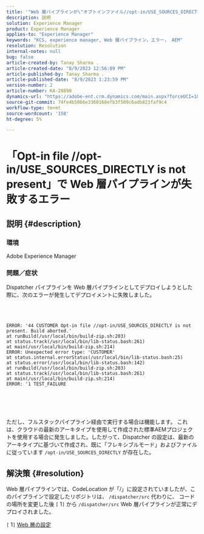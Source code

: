 ```yaml
---
title: '"Web 層パイプラインが\"オプトインファイル//opt-in/USE_SOURCES_DIRECTLY is not present\"で失敗しました。"エラー"'
description: 説明
solution: Experience Manager
product: Experience Manager
applies-to: "Experience Manager"
keywords: "KCS, experience manager, Web 層パイプライン，エラー， AEM"
resolution: Resolution
internal-notes: null
bug: false
article-created-by: Tanay Sharma .
article-created-date: "8/9/2023 12:56:09 PM"
article-published-by: Tanay Sharma .
article-published-date: "8/9/2023 1:23:59 PM"
version-number: 2
article-number: KA-20890
dynamics-url: "https://adobe-ent.crm.dynamics.com/main.aspx?forceUCI=1&pagetype=entityrecord&etn=knowledgearticle&id=21e60317-b436-ee11-bdf4-6045bd006268"
source-git-commit: 74fe4b5066e3360168efb3f509c6adb823faf9c4
workflow-type: tm+mt
source-wordcount: '158'
ht-degree: 5%

---
```


# 「Opt-in file //opt-in/USE_SOURCES_DIRECTLY is not present」で Web 層パイプラインが失敗するエラー

## 説明 {#description}


### 環境

Adobe Experience Manager



### 問題／症状

Dispatcher パイプラインを Web 層パイプラインとしてデプロイしようとした際に、次のエラーが発生してデプロイメントに失敗しました。
<br><br> <br><br>

```
ERROR: '44 CUSTOMER Opt-in file //opt-in/USE_SOURCES_DIRECTLY is not present. Build aborted.'
at runBuild(/usr/local/bin/build-zip.sh:203)
at status.track(/usr/local/bin/lib-status.bash:261)
at main(/usr/local/bin/build-zip.sh:214)
ERROR: Unexpected error type: 'CUSTOMER'
at status.internal.errorStatus(/usr/local/bin/lib-status.bash:25)
at status.error(/usr/local/bin/lib-status.bash:142)
at runBuild(/usr/local/bin/build-zip.sh:203)
at status.track(/usr/local/bin/lib-status.bash:261)
at main(/usr/local/bin/build-zip.sh:214)
ERROR: '1 TEST_FAILURE
```

<br><br> <br><br>
ただし、フルスタックパイプライン経由で実行する場合は機能します。
これは、クラウドの最新のアーキタイプを使用して作成された標準AEMプロジェクトを使用する場合に発生しました。したがって、Dispatcher の設定は、最新のアーキタイプに基づいて作成され、既に「フレキシブルモード」およびファイルに従っています `/opt-in/USE_SOURCES_DIRECTLY` が存在した。


## 解決策 {#resolution}


Web 層パイプラインでは、CodeLocation が「/」に設定されていましたが、このパイプラインで設定したリポジトリは、 `/dispatcher/src` 代わりに、
コードの場所を変更した後 `[` 1`]`  から `/dispatcher/src` Web 層パイプラインが正常にデプロイされました。

`[` 1`]`  [Web 層の設定](https://experienceleague.adobe.com/docs/experience-manager-cloud-service/content/implementing/using-cloud-manager/cicd-pipelines/configuring-production-pipelines.html#web-tier-config)


